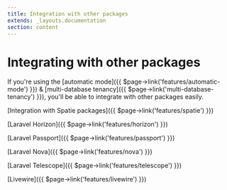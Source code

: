 ```yaml
---
title: Integration with other packages
extends: _layouts.documentation
section: content
---
```



# Integrating with other packages

If you're using the [automatic mode]({{ $page->link('features/automatic-mode') }}) & [multi-database tenancy]({{ $page->link('multi-database-tenancy') }}), you'll be able to integrate with other packages easily.

[Integration with Spatie packages]({{ $page->link('features/spatie') }})

[Laravel Horizon]({{ $page->link('features/horizon') }})

[Laravel Passport]({{ $page->link('features/passport') }})

[Laravel Nova]({{ $page->link('features/nova') }})

[Laravel Telescope]({{ $page->link('features/telescope') }})

[Livewire]({{ $page->link('features/livewire') }})

